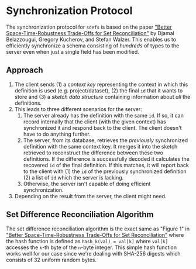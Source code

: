 # Synchronization Protocol

The synchronization protocol for `sdefs` is based on the paper ["Better Space-Time-Robustness Trade-Offs for Set Reconciliation"][simple-set] by Djamal Belazzougui, Gregory Kucherov, and Stefan Walzer.
This enables us to efficiently synchronize a schema consisting of _hundreds_ of types to the server even when just a single field has been modified.

## Approach

1. The client sends (1) a _context key_ representing the context in which this definition is used (e.g. project/dataset), (2) the final `id` that it wants to store and (3) a _sketch data structure_ containing information about _all_ the definitions.
2. This leads to three different scenarios for the server:
   1. The server already has the definition with the same `id`.
      If so, it can record internally that the client (with the given context) has synchronized it and respond back to the client.
      The client doesn't have to do anything further.
   2. The server, from its database, retrieves the _previously_ synchronized definition with the same context key.
      It merges it into the sketch retrieved to reconstruct the difference between these two definitions.
      If the difference is successfully decoded it calculates the recovered `id` of the final definition.
      If this matches, it will report back to the client with (1) the `id` of the previously synchronized definition (2) a list of `id` which the server is lacking.
   3. Otherwise, the server isn't capable of doing efficient synchronization.
3. Depending on the result from the server, the client might need.

## Set Difference Reconciliation Algorithm

The set difference reconciliation algorithm is the exact same as "Figure 1" in ["Better Space-Time-Robustness Trade-Offs for Set Reconciliation"][simple-set] where the hash function is defined as `hash_k(val) = val[k]` where `val[k]` accesses the `k`-th byte of the `n`-byte integer.
This simple hash function works well for our case since we're dealing with SHA-256 digests which consists of 32 uniform random bytes.

[simple-set]: https://doi.org/10.4230/LIPIcs.ICALP.2024.20
